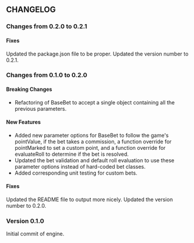 ## CHANGELOG

### Changes from 0.2.0 to 0.2.1
#### Fixes
Updated the package.json file to be proper.
Updated the version number to 0.2.1.

### Changes from 0.1.0 to 0.2.0
#### Breaking Changes
* Refactoring of BaseBet to accept a single object containing all the previous parameters.

#### New Features
* Added new parameter options for BaseBet to follow the game's pointValue, if the bet takes a commission, a function override for pointMarked to set a custom point, and a function override for evaluateRoll to determine if the bet is resolved.
* Updated the bet validation and default roll evaluation to use these parameter options instead of hard-coded bet classes.
* Added corresponding unit testing for custom bets.

#### Fixes
Updated the README file to output more nicely.
Updated the version number to 0.2.0.

### Version 0.1.0
Initial commit of engine.
